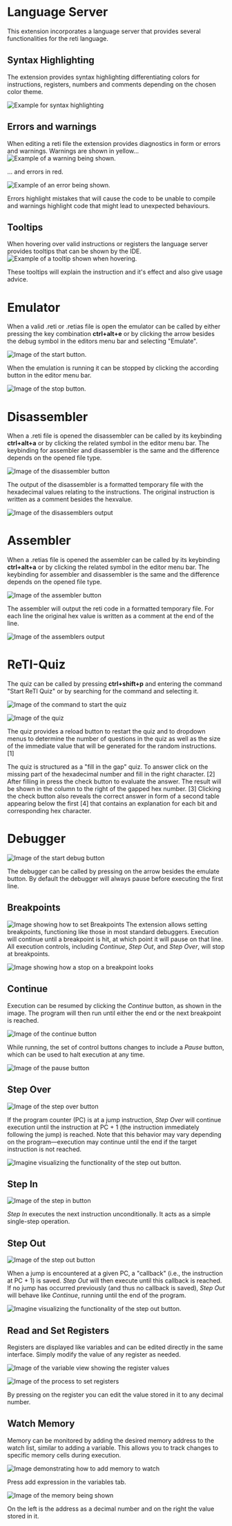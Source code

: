 # Language Server
This extension incorporates a language server that provides several functionalities for the reti language.
## Syntax Highlighting
The extension provides syntax highlighting differentiating colors for instructions, registers, numbers and comments depending on the chosen color theme.

![Example for syntax highlighting](img/language_server/syntax_highlighting_example.png)

## Errors and warnings
When editing a reti file the extension provides diagnostics in form or errors and warnings.
Warnings are shown in yellow...
![Example of a warning being shown.](img/language_server/warnings_example.png)

... and errors in red.

![Example of an error being shown.](img/language_server/error_example.png)

Errors highlight mistakes that will cause the code to be unable to compile and warnings highlight code that might lead to unexpected behaviours.
## Tooltips
When hovering over valid instructions or registers the language server provides tooltips that can be shown by the IDE. 
![Example of a tooltip shown when hovering.](img/language_server/tooltips_example.png)

These tooltips will explain the instruction and it's effect and also give usage advice.
# Emulator
When a valid .reti or .retias file is open the emulator can be called by either pressing the key combination **ctrl+alt+e** or by clicking the arrow besides the debug symbol in the editors menu bar and selecting "Emulate".

![Image of the start button.](img/emulator/start_button_example.png)


When the emulation is running it can be stopped by clicking the according button in the editor menu bar.

![Image of the stop button.](img/emulator/stop_button_example.png)

# Disassembler
When a .reti file is opened the disassembler can be called by its keybinding **ctrl+alt+a** or by clicking the related symbol in the editor menu bar.
The keybinding for assembler and disassembler is the same and the difference depends on the opened file type.

![Image of the disassembler button](img/disassembler/disassembler_button.png)

The output of the disassembler is a formatted temporary file with the hexadecimal values relating to the instructions. The original instruction is written as a comment besides the hexvalue.

![Image of the disassemblers output](img/disassembler/disassembler_output.png)

# Assembler
When a .retias file is opened the assembler can be called by its keybinding **ctrl+alt+a** or by clicking the related symbol in the editor menu bar.
The keybinding for assembler and disassembler is the same and the difference depends on the opened file type.

![Image of the assembler button](img/assembler/assembler_button.png)

The assembler will output the reti code in a formatted temporary file. For each line the original hex value is written as a comment at the end of the line.

![Image of the assemblers output](img/assembler/assembler_output.png)

# ReTI-Quiz
The quiz can be called by pressing **ctrl+shift+p** and entering the command "Start ReTI Quiz" or by searching for the command and selecting it.

![Image of the command to start the quiz](img/quiz/start_quiz.png)

![Image of the quiz](img/quiz/quiz_visual.png)

The quiz provides a reload button to restart the quiz and to dropdown menus to determine the number of questions in the quiz as well as the size of the immediate value that will be generated for the random instructions. [1]

The quiz is structured as a "fill in the gap" quiz. To answer click on the missing part of the hexadecimal number and fill in the right character. [2] After filling in press the check button to evaluate the answer. The result will be shown in the column to the right of the gapped hex number. [3]
Clicking the check button also reveals the correct answer in form of a second table appearing below the first [4] that contains an explanation for each bit and corresponding hex character.

# Debugger
![Image of the start debug button](img/debugger/start_debug.png)

The debugger can be called by pressing on the arrow besides the emulate button. By default the debugger will always pause before executing the first line.

## Breakpoints  
![Image showing how to set Breakpoints](img/debugger/breakpoints_add_example.png)
The extension allows setting breakpoints, functioning like those in most standard debuggers. Execution will continue until a breakpoint is hit, at which point it will pause on that line. All execution controls, including *Continue*, *Step Out*, and *Step Over*, will stop at breakpoints.

![Image showing how a stop on a breakpoint looks](img/debugger/breakpoints_stop_example.png)

## Continue  
Execution can be resumed by clicking the *Continue* button, as shown in the image. The program will then run until either the end or the next breakpoint is reached.

![Image of the continue button](img/debugger/continue.png)

While running, the set of control buttons changes to include a *Pause* button, which can be used to halt execution at any time.

![Image of the pause button](img/debugger/pause.png)

## Step Over  
![Image of the step over button](img/debugger/step_over.png)

If the program counter (PC) is at a jump instruction, *Step Over* will continue execution until the instruction at PC + 1 (the instruction immediately following the jump) is reached. Note that this behavior may vary depending on the program—execution may continue until the end if the target instruction is not reached.

![Imagine visualizing the functionality of the step out button.](img/debugger/step_over_functionality.png)

## Step In  
![Image of the step in button](img/debugger/step_in.png)

*Step In* executes the next instruction unconditionally. It acts as a simple single-step operation.

## Step Out

![Image of the step out button](img/debugger/step_out.png)

When a jump is encountered at a given PC, a "callback" (i.e., the instruction at PC + 1) is saved. *Step Out* will then execute until this callback is reached. If no jump has occurred previously (and thus no callback is saved), *Step Out* will behave like *Continue*, running until the end of the program.

![Imagine visualizing the functionality of the step out button.](img/debugger/step_out_functionality.png)

## Read and Set Registers  
Registers are displayed like variables and can be edited directly in the same interface. Simply modify the value of any register as needed.

![Image of the variable view showing the register values](img/debugger/read_registers_example.png)

![Image of the process to set registers](img/debugger/set_registers_example.png)

By pressing on the register you can edit the value stored in it to any decimal number.

## Watch Memory  
Memory can be monitored by adding the desired memory address to the watch list, similar to adding a variable. This allows you to track changes to specific memory cells during execution.

![Image demonstrating how to add memory to watch](img/debugger/add_memory_to_watch_example.png)

Press add expression in the variables tab.

![Image of the memory being shown](img/debugger/memory_example.png)

On the left is the address as a decimal number and on the right the value stored in it.
